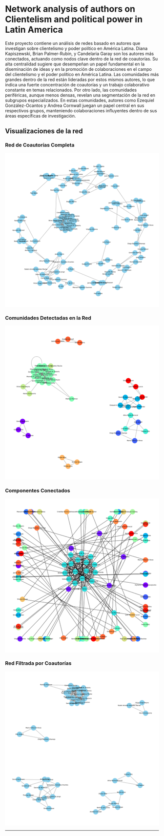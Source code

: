 # Network analysis of authors on Clientelism and political power in Latin America


Este proyecto contiene un análisis de redes basado en autores que investigan sobre clientelismo y poder político en América Latina.
Diana Kapiszewski, Brian Palmer-Rubin, y Candelaria Garay son los autores más conectados, actuando como nodos clave dentro de la red de coautorías. Su alta centralidad sugiere que desempeñan un papel fundamental en la diseminación de ideas y en la promoción de colaboraciones en el campo del clientelismo y el poder político en América Latina. Las comunidades más grandes dentro de la red están lideradas por estos mismos autores, lo que indica una fuerte concentración de coautorías y un trabajo colaborativo constante en temas relacionados. Por otro lado, las comunidades periféricas, aunque menos densas, revelan una segmentación de la red en subgrupos especializados. En estas comunidades, autores como Ezequiel González-Ocantos y Andrea Cornwall juegan un papel central en sus respectivos grupos, manteniendo colaboraciones influyentes dentro de sus áreas específicas de investigación.



## Visualizaciones de la red

### Red de Coautorías Completa
![Red de Coautorías](coauthor_network.png)

### Comunidades Detectadas en la Red
![Comunidades en la Red](community_network.png)

### Componentes Conectados
![Componentes Conectados](connected_components.png)

### Red Filtrada por Coautorías
![Red Filtrada](filtered_coauthor_network.png)

---

